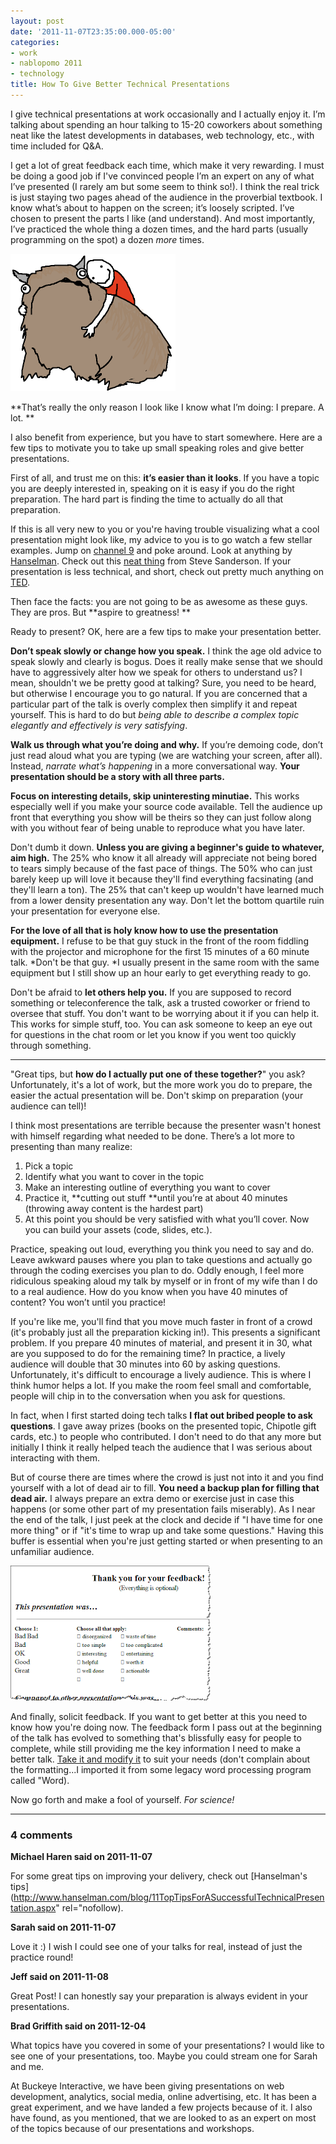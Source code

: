 ```yaml
---
layout: post
date: '2011-11-07T23:35:00.000-05:00'
categories:
- work
- nablopomo 2011
- technology
title: How To Give Better Technical Presentations
---
```


I give technical presentations at work occasionally and I actually enjoy it. I’m talking about spending an hour talking to 15-20 coworkers about something neat like the latest developments in databases, web technology, etc., with time included for Q&A.

I get a lot of great feedback each time, which make it very rewarding. I must be doing a good job if I've convinced people I’m an expert on any of what I’ve presented (I rarely am but some seem to think so!). I think the real trick is just staying two pages ahead of the audience in the proverbial textbook. I know what’s about to happen on the screen; it’s loosely scripted. I’ve chosen to present the parts I like (and understand). And most importantly, I’ve practiced the whole thing a dozen times, and the hard parts (usually programming on the spot) a dozen *more* times.


[![alot.png](/assets/2011/alot.png)](http://hyperboleandahalf.blogspot.com/2010/04/alot-is-better-than-you-at-everything.html)

**That’s really the only reason I look like I know what I’m doing: I prepare. A lot. **

I also benefit from experience, but you have to start somewhere. Here are a few tips to motivate you to take up small speaking roles and give better presentations.

First of all, and trust me on this: **it’s easier than it looks**. If you have a topic you are deeply interested in, speaking on it is easy if you do the right preparation. The hard part is finding the time to actually do all that preparation.

If this is all very new to you or you're having trouble visualizing what a cool presentation might look like, my advice to you is to go watch a few stellar examples. Jump on [channel 9](http://channel9.msdn.com/) and poke around. Look at anything by [Hanselman](http://channel9.msdn.com/Events/MIX/MIX11/FRM02). Check out this [neat thing](http://channel9.msdn.com/Events/MIX/MIX11/FRM02) from Steve Sanderson. If your presentation is less technical, and short, check out pretty much anything on [TED](http://www.ted.com/talks).

Then face the facts: you are not going to be as awesome as these guys. They are pros. But **aspire to greatness! **

Ready to present? OK, here are a few tips to make your presentation better.

**Don’t speak slowly or change how you speak.** I think the age old advice to speak slowly and clearly is bogus. Does it really make sense that we should have to aggressively alter how we speak for others to understand us? I mean, shouldn't we be pretty good at talking? Sure, you need to be heard, but otherwise I encourage you to go natural. If you are concerned that a particular part of the talk is overly complex then simplify it and repeat yourself. This is hard to do but *being able to describe a complex topic elegantly and effectively is very satisfying*.


**Walk us through what you’re doing and why.** If you’re demoing code, don’t just read aloud what you are typing (we are watching your screen, after all). Instead, *narrate what’s happening* in a more conversational way. **Your presentation should be a story with all three parts.**

**Focus on interesting details, skip uninteresting minutiae.** This works especially well if you make your source code available. Tell the audience up front that everything you show will be theirs so they can just follow along with you without fear of being unable to reproduce what you have later.

Don't dumb it down. **Unless you are giving a beginner's guide to whatever, aim high.** The 25% who know it all already will appreciate not being bored to tears simply because of the fast pace of things. The 50% who can just barely keep up will love it because they'll find everything facsinating (and they'll learn a ton). The 25% that can't keep up wouldn't have learned much from a lower density presentation any way. Don't let the bottom quartile ruin your presentation for everyone else.

**For the love of all that is holy know how to use the presentation equipment.** I refuse to be that guy stuck in the front of the room fiddling with the projector and microphone for the first 15 minutes of a 60 minute talk. *Don't be that guy. *I usually present in the same room with the same equipment but I still show up an hour early to get everything ready to go.

Don't be afraid to **let others help you.** If you are supposed to record something or teleconference the talk, ask a trusted coworker or friend to oversee that stuff. You don't want to be worrying about it if you can help it. This works for simple stuff, too. You can ask someone to keep an eye out for questions in the chat room or let you know if you went too quickly through something. 

***

"Great tips, but **how do I actually put one of these together?**" you ask? Unfortunately, it's a lot of work, but the more work you do to prepare, the easier the actual presentation will be. Don't skimp on preparation (your audience can tell)!

I think most presentations are terrible because the presenter wasn't honest with himself regarding what needed to be done. There’s a lot more to presenting than many realize:

1. Pick a topic
2. Identify what you want to cover in the topic
3. Make an interesting outline of everything you want to cover
4. Practice it, **cutting out stuff **until you’re at about 40 minutes (throwing away content is the hardest part)
5. At this point you should be very satisfied with what you’ll cover. Now you can build your assets (code, slides, etc.).

Practice, speaking out loud, everything you think you need to say and do. Leave awkward pauses where you plan to take questions and actually go through the coding exercises you plan to do. Oddly enough, I feel more ridiculous speaking aloud my talk by myself or in front of my wife than I do to a real audience. How do you know when you have 40 minutes of content? You won’t until you practice!

If you're like me, you'll find that you move much faster in front of a crowd (it's probably just all the preparation kicking in!). This presents a significant problem. If you prepare 40 minutes of material, and present it in 30, what are you supposed to do for the remaining time? In practice, a lively audience will double that 30 minutes into 60 by asking questions. Unfortunately, it's difficult to encourage a lively audience. This is where I think humor helps a lot. If you make the room feel small and comfortable, people will chip in to the conversation when you ask for questions.

In fact, when I first started doing tech talks **I flat out bribed people to ask questions**. I gave away prizes (books on the presented topic, Chipotle gift cards, etc.) to people who contributed. I don't need to do that any more but initially I think it really helped teach the audience that I was serious about interacting with them.

But of course there are times where the crowd is just not into it and you find yourself with a lot of dead air to fill. **You need a backup plan for filling that dead air.** I always prepare an extra demo or exercise just in case this happens (or some other part of my presentation fails miserably). As I near the end of the talk, I just peek at the clock and decide if "I have time for one more thing" or if "it's time to wrap up and take some questions." Having this buffer is essential when you're just getting started or when presenting to an unfamiliar audience.

[![feedback.png](/assets/2011/feedback.png)]()

And finally, solicit feedback. If you want to get better at this you need to know how you're doing now. The feedback form I pass out at the beginning of the talk has evolved to something that's blissfully easy for people to complete, while still providing me the key information I need to make a better talk. [Take it and modify it](https://docs.google.com/previewtemplate?id=15In8GvuycvtVflqLd6lf5VBuB40SOLb4ggHBVZbLg4s&mode=public) to suit your needs (don't complain about the formatting...I imported it from some legacy word processing program called "Word).

Now go forth and make a fool of yourself. *For science!*

---

### 4 comments

**Michael Haren said on 2011-11-07**

For some great tips on improving your delivery, check out [Hanselman's tips](http://www.hanselman.com/blog/11TopTipsForASuccessfulTechnicalPresentation.aspx" rel="nofollow).

**Sarah said on 2011-11-07**

Love it :) I wish I could see one of your talks for real, instead of just the practice round!

**Jeff said on 2011-11-08**

Great Post! I can honestly say your preparation is always evident in your presentations.

**Brad Griffith said on 2011-12-04**

What topics have you covered in some of your presentations? I would like to see one of your presentations, too. Maybe you could stream one for Sarah and me. 

At Buckeye Interactive, we have been giving presentations on web development, analytics, social media, online advertising, etc. It has been a great experiment, and we have landed a few projects because of it. I also have found, as you mentioned, that we are looked to as an expert on most of the topics because of our presentations and workshops.

